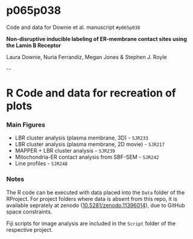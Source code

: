 # p065p038

Code and data for Downie et al. manuscript `#p065p038`

**Non-disruptive inducible labeling of ER-membrane contact sites using the Lamin B Receptor**

Laura Downie, Nuria Ferrandiz, Megan Jones & Stephen J. Royle

--

# R Code and data for recreation of plots

### Main Figures

- LBR cluster analysis (plasma membrane, 3D) - `SJR233`
- LBR cluster analysis (plasma membrane, 2D movie) - `SJR217`
- MAPPER + LBR cluster analysis - `SJR239`
- Mitochondria-ER contact analysis from SBF-SEM - `SJR242`
- Line profiles - `SJR248`


### Notes

The R code can be executed with data placed into the `Data` folder of the RProject.
For project folders where data is absent from this repo, it is available seprately at zenodo ([10.5281/zenodo.11396014](https://doi.org/10.5281/zenodo.11396014)), due to GitHub space constraints.

Fiji scripts for image analysis are included in the `Script` folder of the respective project.